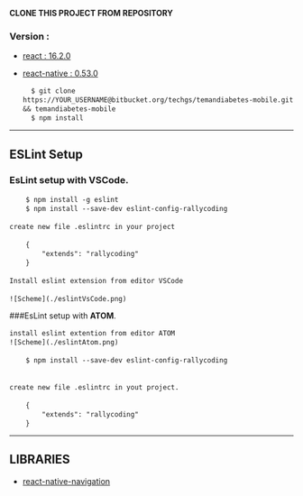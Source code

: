 **CLONE THIS PROJECT FROM REPOSITORY**

### Version :
* [react : 16.2.0 ](https://reactjs.org/)

* [react-native : 0.53.0](https://facebook.github.io/react-native/)

        $ git clone https://YOUR_USERNAME@bitbucket.org/techgs/temandiabetes-mobile.git && temandiabetes-mobile
        $ npm install

---

## ESLint Setup

### EsLint setup with **VSCode**.

        $ npm install -g eslint
        $ npm install --save-dev eslint-config-rallycoding

    create new file .eslintrc in your project
    
        {
            "extends": "rallycoding"
        }

    Install eslint extension from editor VSCode

    ![Scheme](./eslintVsCode.png)


###EsLint setup with **ATOM**.

    install eslint extention from editor ATOM
    ![Scheme](./eslintAtom.png)

        $ npm install --save-dev eslint-config-rallycoding 
    
    
    create new file .eslintrc in yout project.
    
        {
            "extends": "rallycoding"
        }

---

## LIBRARIES
* [react-native-navigation](https://wix.github.io/react-native-navigation/#/)